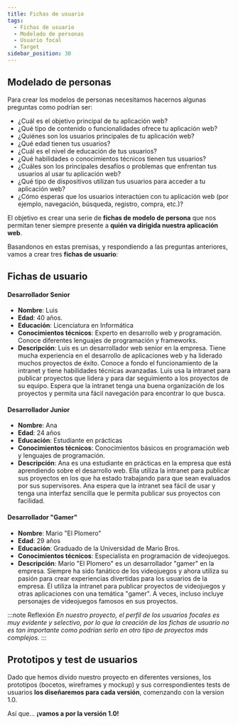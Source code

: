 ```yaml
---
title: Fichas de usuario
tags:
  - Fichas de usuario 
  - Modelado de personas
  - Usuario focal
  - Target
sidebar_position: 30
---
```



## Modelado de personas

Para crear los modelos de personas necesitamos hacernos algunas preguntas como podrían ser:

- ¿Cuál es el objetivo principal de tu aplicación web?
- ¿Qué tipo de contenido o funcionalidades ofrece tu aplicación web?
- ¿Quiénes son los usuarios principales de tu aplicación web?
- ¿Qué edad tienen tus usuarios?
- ¿Cuál es el nivel de educación de tus usuarios?
- ¿Qué habilidades o conocimientos técnicos tienen tus usuarios?
- ¿Cuáles son los principales desafíos o problemas que enfrentan tus usuarios al usar tu aplicación web?
- ¿Qué tipo de dispositivos utilizan tus usuarios para acceder a tu aplicación web?
- ¿Cómo esperas que los usuarios interactúen con tu aplicación web (por ejemplo, navegación, búsqueda, registro, compra, etc.)?

El objetivo es crear una serie de **fichas de modelo de persona** que nos permitan tener siempre presente a **quién va dirigida nuestra aplicación web**.

Basandonos en estas premisas, y respondiendo a las preguntas anteriores, vamos a crear tres **fichas de usuario**:

## Fichas de usuario

<div style={{display: 'flex', flexWrap: 'wrap'}}>

<div style={{width: '350px', border: '1px solid #ccc', margin: '20px', padding: '20px 10px ', shadow: '10px, 10px,10px,#cccccc', fontSize: '14px', boxShadow: '5px 5px 10px #cccccc'}}>

#### Desarrollador Senior

- **Nombre**: Luis
- **Edad**: 40 años.
- **Educación**: Licenciatura en Informática
- **Conocimientos técnicos**: Experto en desarrollo web y programación. Conoce diferentes lenguajes de programación y frameworks.
- **Descripción**: Luis es un desarrollador web senior en la empresa. Tiene mucha experiencia en el desarrollo de aplicaciones web y ha liderado muchos proyectos de éxito. Conoce a fondo el funcionamiento de la intranet y tiene habilidades técnicas avanzadas. Luis usa la intranet para publicar proyectos que lidera y para dar seguimiento a los proyectos de su equipo. Espera que la intranet tenga una buena organización de los proyectos y permita una fácil navegación para encontrar lo que busca.

</div>

<div style={{width: '350px', border: '1px solid #ccc', margin: '20px', padding: '20px 20px 20px 10px ', shadow: '10px, 10px,10px,#cccccc', fontSize: '14px', boxShadow: '5px 5px 10px #cccccc'}}>

#### Desarrollador Junior

- **Nombre**: Ana
- **Edad**: 24 años
- **Educación**: Estudiante en prácticas
- **Conocimientos técnicos**: Conocimientos básicos en programación web y lenguajes de programación.
- **Descripción**: Ana es una estudiante en prácticas en la empresa que está aprendiendo sobre el desarrollo web. Ella utiliza la intranet para publicar sus proyectos en los que ha estado trabajando para que sean evaluados por sus supervisores. Ana espera que la intranet sea fácil de usar y tenga una interfaz sencilla que le permita publicar sus proyectos con facilidad.
  
</div>

<div style={{width: '350px', border: '1px solid #cccccc', margin: '20px', padding: '20px 20px 20px 10px ', shadow: '10px, 10px,10px,#cccccc', fontSize: '14px', boxShadow: '5px 5px 10px #cccccc'}}>

#### Desarrollador "Gamer"

- **Nombre**: Mario "El Plomero"
- **Edad**: 29 años
- **Educación**: Graduado de la Universidad de Mario Bros.
- **Conocimientos técnicos**: Especialista en programación de videojuegos.
- **Descripción**: Mario "El Plomero" es un desarrollador "gamer" en la empresa. Siempre ha sido fanático de los videojuegos y ahora utiliza su pasión para crear experiencias divertidas para los usuarios de la empresa. Él utiliza la intranet para publicar proyectos de videojuegos y otras aplicaciones con una temática "gamer". A veces, incluso incluye personajes de videojuegos famosos en sus proyectos. 
  
</div>

</div>


:::note Reflexión
*En nuestro proyecto, el perfil de los usuarios focales es muy evidente y selectivo, por lo que la creación de las fichas de usuario no es tan importante como podrían serlo en otro tipo de proyectos más complejos.*
:::

## Prototipos y test de usuarios

Dado que hemos divido nuestro proyecto en diferentes versiones, los prototipos (bocetos, wireframes y mockup) y sus correspondientes tests de usuarios **los diseñaremos para cada versión**, comenzando con la version 1.0.

Así que... **¡vamos a por la versión 1.0!**